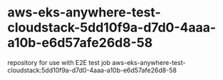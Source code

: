 # aws-eks-anywhere-test-cloudstack-5dd10f9a-d7d0-4aaa-a10b-e6d57afe26d8-58
repository for use with E2E test job aws-eks-anywhere-test-cloudstack:5dd10f9a-d7d0-4aaa-a10b-e6d57afe26d8-58
